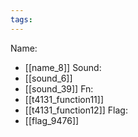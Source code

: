 ```yaml
---
tags:
---
```

Name:
- [[name_8]]
Sound:
- [[sound_6]]
- [[sound_39]]
Fn:
- [[t4131_function11]]
- [[t4131_function12]]
Flag:
- [[flag_9476]]
